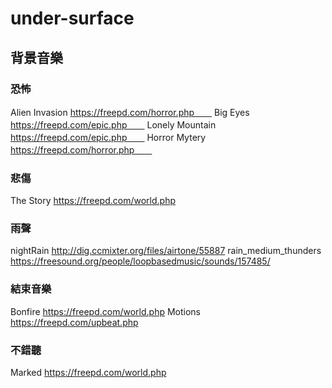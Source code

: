 # under-surface

## 背景音樂

### 恐怖
Alien Invasion        https://freepd.com/horror.php　　
Big Eyes              https://freepd.com/epic.php　　
Lonely Mountain       https://freepd.com/epic.php　　
Horror Mytery         https://freepd.com/horror.php　　

### 悲傷
The Story             https://freepd.com/world.php

### 雨聲
nightRain             http://dig.ccmixter.org/files/airtone/55887
rain_medium_thunders  https://freesound.org/people/loopbasedmusic/sounds/157485/


### 結束音樂
Bonfire               https://freepd.com/world.php
Motions               https://freepd.com/upbeat.php

### 不錯聽
Marked                https://freepd.com/world.php
